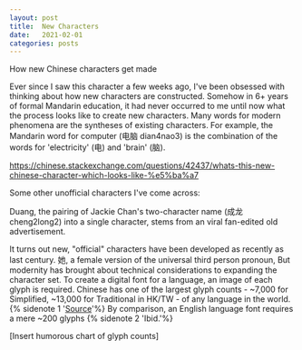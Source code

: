 ```yaml
---
layout: post
title:  New Characters
date:   2021-02-01
categories: posts
---
```

How new Chinese characters get made
<!--more-->

Ever since I saw this character a few weeks ago, I've been obsessed with thinking about how new characters are constructed. Somehow in 6+ years of formal Mandarin education, it had never occurred to me until now what the process looks like to create new characters. Many words for modern phenomena are the syntheses of existing characters. For example, the Mandarin word for computer (电脑 dian4nao3) is the combination of the words for 'electricity' (电) and 'brain' (脑). 

https://chinese.stackexchange.com/questions/42437/whats-this-new-chinese-character-which-looks-like-%e5%ba%a7

Some other unofficial characters I've come across:

Duang, the pairing of Jackie Chan's two-character name (成龙 cheng2long2) into a single character, stems from an viral fan-edited old advertisement.  


It turns out new, "official" characters have been developed as recently as last century. 她, a female version of the universal third person pronoun,   But modernity has brought about technical considerations to expanding the character set. To create a digital font for a language, an image of each glyph is required. Chinese has one of the largest glyph counts - \~7,000 for Simplified, \~13,000 for Traditional in HK/TW - of any language in the world.{% sidenote 1 '[Source](https://archive.is/RiV28)'%} By comparison, an English language font requires a mere \~200 glyphs {% sidenote 2 'Ibid.'%}

[Insert humorous chart of glyph counts] 